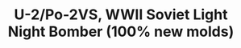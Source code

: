 ---
layout: product
title: "U-2/Po-2VS, WWII Soviet Light Night Bomber (100% new molds)"
price: "TBA" 
desc: "Maketa"
img_path: "/assets/img/ICM 72243.webp"
brand: "N/A"
available: false
special_offer: false
new: false
soon: false
cat: "010000"
subcat: "013600"
subsubcat: "0N/A"
sifra: "ICM 72243"
popular: false
---